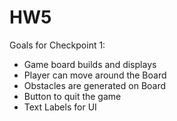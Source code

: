 # HW5
Goals for Checkpoint 1:
* Game board builds and displays
* Player can move around the Board
* Obstacles are generated on Board
* Button to quit the game
* Text Labels for UI
